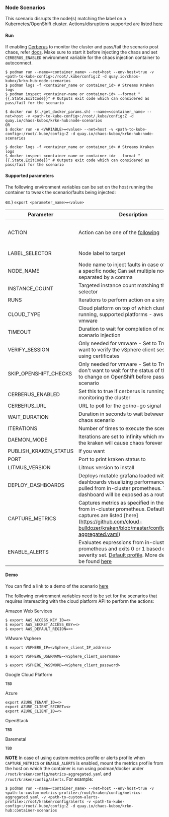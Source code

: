 ### Node Scenarios
This scenario disrupts the node(s) matching the label on a Kubernetes/OpenShift cluster. Actions/disruptions supported are listed [here](https://github.com/cloud-bulldozer/kraken/blob/master/docs/node_scenarios.md)

#### Run
If enabling [Cerberus](https://github.com/cloud-bulldozer/kraken#kraken-scenario-passfail-criteria-and-report) to monitor the cluster and pass/fail the scenario post chaos, refer [docs](https://github.com/cloud-bulldozer/kraken-hub/tree/main/docs/cerberus.md). Make sure to start it before injecting the chaos and set `CERBERUS_ENABLED` environment variable for the chaos injection container to autoconnect.

```
$ podman run --name=<container_name> --net=host --env-host=true -v <path-to-kube-config>:/root/.kube/config:Z -d quay.io/chaos-kubox/krkn-hub:node-scenarios
$ podman logs -f <container_name or container_id> # Streams Kraken logs
$ podman inspect <container-name or container-id> --format "{{.State.ExitCode}}" # Outputs exit code which can considered as pass/fail for the scenario
```

```
$ docker run $(./get_docker_params.sh) --name=<container_name> --net=host -v <path-to-kube-config>:/root/.kube/config:Z -d quay.io/chaos-kubox/krkn-hub:node-scenarios
OR 
$ docker run -e <VARIABLE>=<value> --net=host -v <path-to-kube-config>:/root/.kube/config:Z -d quay.io/chaos-kubox/krkn-hub:node-scenarios

$ docker logs -f <container_name or container_id> # Streams Kraken logs
$ docker inspect <container-name or container-id> --format "{{.State.ExitCode}}" # Outputs exit code which can considered as pass/fail for the scenario
```

#### Supported parameters

The following environment variables can be set on the host running the container to tweak the scenario/faults being injected:

ex.) 
`export <parameter_name>=<value>`

Parameter               | Description                                                           | Default
----------------------- | -----------------------------------------------------------------     | ------------------------------------ |
ACTION                  | Action can be one of the [following](https://github.com/cloud-bulldozer/kraken/blob/master/docs/node_scenarios.md) | node_stop_start_scenario for aws and node_stop_scenario for vmware |
LABEL_SELECTOR          | Node label to target                                                  | node-role.kubernetes.io/worker       |
NODE_NAME               | Node name to inject faults in case of targeting a specific node; Can set multiple node names separated by a comma      | ""                                   |
INSTANCE_COUNT          | Targeted instance count matching the label selector                   | 1                                    |
RUNS                    | Iterations to perform action on a single node                         | 1                                    |
CLOUD_TYPE              | Cloud platform on top of which cluster is running, supported platforms - aws or vmware                     | aws |
TIMEOUT                 | Duration to wait for completion of node scenario injection             | 180                                |
VERIFY_SESSION          | Only needed for vmware - Set to True if you want to verify the vSphere client session using certificates    | False                               |
SKIP_OPENSHIFT_CHECKS   | Only needed for vmware - Set to True if you don't want to wait for the status of the nodes to change on OpenShift before passing the scenario  | False |
CERBERUS_ENABLED        | Set this to true if cerberus is running and monitoring the cluster    | False                                |
CERBERUS_URL            | URL to poll for the go/no-go signal                                   | http://0.0.0.0:8080                  |
WAIT_DURATION           | Duration in seconds to wait between each chaos scenario               | 60                                   |
ITERATIONS              | Number of times to execute the scenarios                              | 1                                    |
DAEMON_MODE             | Iterations are set to infinity which means that the kraken will cause chaos forever | False                  |
PUBLISH_KRAKEN_STATUS              | If you want                         | True                                    |
PORT              | Port to print kraken status to                             | 8081                                    |
LITMUS_VERSION             | Litmus version to install | v.1.13.8                 |
DEPLOY_DASHBOARDS | Deploys mutable grafana loaded with dashboards visualizing performance metrics pulled from in-cluster prometheus. The dashboard will be exposed as a route. | False |
CAPTURE_METRICS   | Captures metrics as specified in the profile from in-cluster prometheus. Default metrics captures are listed [here] (https://github.com/cloud-bulldozer/kraken/blob/master/config/metrics-aggregated.yaml) | False |
ENABLE_ALERTS     | Evaluates expressions from in-cluster prometheus and exits 0 or 1 based on the severity set. [Default profile](https://github.com/cloud-bulldozer/kraken/blob/master/config/alerts). More details can be found [here](https://github.com/cloud-bulldozer/kraken#alerts) | False |

#### Demo
You can find a link to a demo of the scenario [here](https://asciinema.org/a/ANZY7HhPdWTNaWt4xMFanF6Q5)


The following environment variables need to be set for the scenarios that requires intereacting with the cloud platform API to perform the actions:

Amazon Web Services
```
$ export AWS_ACCESS_KEY_ID=<>
$ export AWS_SECRET_ACCESS_KEY=<>
$ export AWS_DEFAULT_REGION=<>
```

VMware Vsphere
```
$ export VSPHERE_IP=<vSphere_client_IP_address>

$ export VSPHERE_USERNAME=<vSphere_client_username>

$ export VSPHERE_PASSWORD=<vSphere_client_password>

```

Google Cloud Platform
```
TBD
```

Azure
```
export AZURE_TENANT_ID=<>
export AZURE_CLIENT_SECRET=<>
export AZURE_CLIENT_ID=<>

```

OpenStack

```
TBD
```

Baremetal
```
TBD
```

**NOTE** In case of using custom metrics profile or alerts profile when `CAPTURE_METRICS` or `ENABLE_ALERTS` is enabled, mount the metrics profile from the host on which the container is run using podman/docker under `/root/kraken/config/metrics-aggregated.yaml` and `/root/kraken/config/alerts`. For example:
```
$ podman run --name=<container_name> --net=host --env-host=true -v <path-to-custom-metrics-profile>:/root/kraken/config/metrics-aggregated.yaml -v <path-to-custom-alerts-profile>:/root/kraken/config/alerts -v <path-to-kube-config>:/root/.kube/config:Z -d quay.io/chaos-kubox/krkn-hub:container-scenarios
